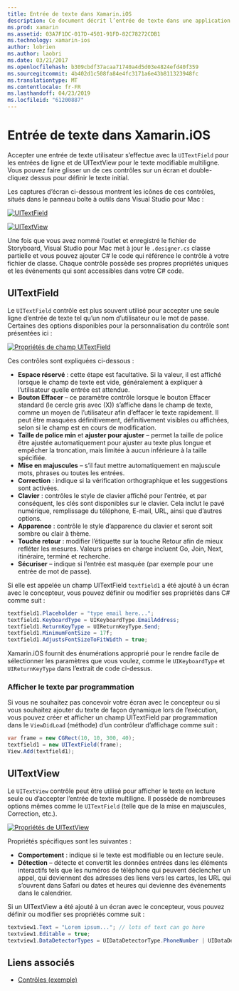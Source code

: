 ```yaml
---
title: Entrée de texte dans Xamarin.iOS
description: Ce document décrit l’entrée de texte dans une application Xamarin.iOS. Il aborde l’utilisation de champ UITextField et UITextVIew par programmation et dans le concepteur iOS.
ms.prod: xamarin
ms.assetid: 03A7F1DC-017D-4501-91FD-82C78272CDB1
ms.technology: xamarin-ios
author: lobrien
ms.author: laobri
ms.date: 03/21/2017
ms.openlocfilehash: b309cbdf37acaa71740a4d5d03e4824efd40f359
ms.sourcegitcommit: 4b402d1c508fa84e4fc3171a6e43b811323948fc
ms.translationtype: MT
ms.contentlocale: fr-FR
ms.lasthandoff: 04/23/2019
ms.locfileid: "61200887"
---
```

# <a name="text-input-in-xamarinios"></a>Entrée de texte dans Xamarin.iOS

Accepter une entrée de texte utilisateur s’effectue avec la `UITextField` pour les entrées de ligne et de UITextView pour le texte modifiable multiligne. Vous pouvez faire glisser un de ces contrôles sur un écran et double-cliquez dessus pour définir le texte initial.

Les captures d’écran ci-dessous montrent les icônes de ces contrôles, situés dans le panneau boîte à outils dans Visual Studio pour Mac :

 [![](text-input-images/image11a.png "UITextField")](text-input-images/image11a.png#lightbox)

 [![](text-input-images/image13a.png "UITextView")](text-input-images/image13a.png#lightbox)

Une fois que vous avez nommé l’outlet et enregistré le fichier de Storyboard, Visual Studio pour Mac met à jour le `.designer.cs` classe partielle et vous pouvez ajouter C# le code qui référence le contrôle à votre fichier de classe. Chaque contrôle possède ses propres propriétés uniques et les événements qui sont accessibles dans votre C# code.

 <a name="UITextField" />


## <a name="uitextfield"></a>UITextField

Le `UITextField` contrôle est plus souvent utilisé pour accepter une seule ligne d’entrée de texte tel qu’un nom d’utilisateur ou le mot de passe. Certaines des options disponibles pour la personnalisation du contrôle sont présentées ici :

 [![](text-input-images/image15a.png "Propriétés de champ UITextField")](text-input-images/image15a.png#lightbox)

Ces contrôles sont expliquées ci-dessous :

-  **Espace réservé** : cette étape est facultative. Si la valeur, il est affiché lorsque le champ de texte est vide, généralement à expliquer à l’utilisateur quelle entrée est attendue.
-  **Bouton Effacer** – ce paramètre contrôle lorsque le bouton Effacer standard (le cercle gris avec (X)) s’affiche dans le champ de texte, comme un moyen de l’utilisateur afin d’effacer le texte rapidement. Il peut être masquées définitivement, définitivement visibles ou affichées, selon si le champ est en cours de modification.
-  **Taille de police min** et **ajuster pour ajuster** – permet la taille de police être ajustée automatiquement pour ajuster au texte plus longue et empêcher la troncation, mais limitée à aucun inférieure à la taille spécifiée.
-  **Mise en majuscules** – s’il faut mettre automatiquement en majuscule mots, phrases ou toutes les entrées.
-  **Correction** : indique si la vérification orthographique et les suggestions sont activées.
-  **Clavier** : contrôles le style de clavier affiché pour l’entrée, et par conséquent, les clés sont disponibles sur le clavier. Cela inclut le pavé numérique, remplissage du téléphone, E-mail, URL, ainsi que d’autres options.
-  **Apparence** : contrôle le style d’apparence du clavier et seront soit sombre ou clair à thème.
-  **Touche retour** : modifier l’étiquette sur la touche Retour afin de mieux refléter les mesures. Valeurs prises en charge incluent Go, Join, Next, itinéraire, terminé et recherche.
-  **Sécuriser** – indique si l’entrée est masquée (par exemple pour une entrée de mot de passe).


Si elle est appelée un champ UITextField `textfield1` a été ajouté à un écran avec le concepteur, vous pouvez définir ou modifier ses propriétés dans C# comme suit :

```csharp
textfield1.Placeholder = "type email here...";
textfield1.KeyboardType = UIKeyboardType.EmailAddress;
textfield1.ReturnKeyType = UIReturnKeyType.Send;
textfield1.MinimumFontSize = 17f;
textfield1.AdjustsFontSizeToFitWidth = true;
```

Xamarin.iOS fournit des énumérations approprié pour le rendre facile de sélectionner les paramètres que vous voulez, comme le `UIKeyboardType` et `UIReturnKeyType` dans l’extrait de code ci-dessus.

### <a name="display-text-programmatically"></a>Afficher le texte par programmation

Si vous ne souhaitez pas concevoir votre écran avec le concepteur ou si vous souhaitez ajouter du texte de façon dynamique lors de l’exécution, vous pouvez créer et afficher un champ UITextField par programmation dans le `ViewDidLoad` (méthode) d’un contrôleur d’affichage comme suit :

```csharp
var frame = new CGRect(10, 10, 300, 40);
textfield1 = new UITextField(frame);
View.Add(textfield1);
```

 <a name="UITextView" />


## <a name="uitextview"></a>UITextView

Le `UITextView` contrôle peut être utilisé pour afficher le texte en lecture seule ou d’accepter l’entrée de texte multiligne. Il possède de nombreuses options mêmes comme le `UITextField` (telle que de la mise en majuscules, Correction, etc.).

 [![](text-input-images/image16a.png "Propriétés de UITextView")](text-input-images/image16a.png#lightbox)

Propriétés spécifiques sont les suivantes :

-  **Comportement** : indique si le texte est modifiable ou en lecture seule.
-  **Détection** – détecte et convertit les données entrées dans les éléments interactifs tels que les numéros de téléphone qui peuvent déclencher un appel, qui deviennent des adresses des liens vers les cartes, les URL qui s’ouvrent dans Safari ou dates et heures qui devienne des événements dans le calendrier.


Si un UITextView a été ajouté à un écran avec le concepteur, vous pouvez définir ou modifier ses propriétés comme suit :

```csharp
textview1.Text = "Lorem ipsum..."; // lots of text can go here
textview1.Editable = true;
textview1.DataDetectorTypes = UIDataDetectorType.PhoneNumber | UIDataDetectorType.Link;
```



## <a name="related-links"></a>Liens associés

- [Contrôles (exemple)](https://developer.xamarin.com/samples/Controls/)
